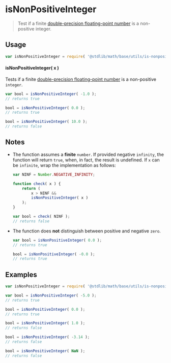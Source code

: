 isNonPositiveInteger
===

> Test if a finite [double-precision floating-point number][ieee754] is a non-positive integer.


<section class="usage">

## Usage

``` javascript
var isNonPositiveInteger = require( '@stdlib/math/base/utils/is-nonpositive-integer' );
```

#### isNonPositiveInteger( x )

Tests if a finite [double-precision floating-point number][ieee754] is a non-positive `integer`.

``` javascript
var bool = isNonPositiveInteger( -1.0 );
// returns true

bool = isNonPositiveInteger( 0.0 );
// returns true

bool = isNonPositiveInteger( 10.0 );
// returns false
```

</section>

<!-- /.usage -->


<section class="notes">

## Notes

* The function assumes a __finite__ `number`. If provided negative `infinity`, the function will return `true`, when, in fact, the result is undefined. If `x` can be `infinite`, wrap the implementation as follows:

    ``` javascript
    var NINF = Number.NEGATIVE_INFINITY;

    function check( x ) {
        return (
            x > NINF &&
            isNonPositiveInteger( x )
        );
    }

    var bool = check( NINF );
    // returns false
    ```

* The function does __not__ distinguish between positive and negative `zero`.

    ``` javascript
    var bool = isNonPositiveInteger( 0.0 );
    // returns true

    bool = isNonPositiveInteger( -0.0 );
    // returns true
    ```

</section>

<!-- /.notes -->


<section class="examples">

## Examples

``` javascript
var isNonPositiveInteger = require( '@stdlib/math/base/utils/is-nonpositive-integer' );

var bool = isNonPositiveInteger( -5.0 );
// returns true

bool = isNonPositiveInteger( 0.0 );
// returns true

bool = isNonPositiveInteger( 1.0 );
// returns false

bool = isNonPositiveInteger( -3.14 );
// returns false

bool = isNonPositiveInteger( NaN );
// returns false
```

</section>

<!-- /.examples -->


<section class="links">

[ieee754]: https://en.wikipedia.org/wiki/IEEE_754-1985

</section>

<!-- /.links -->
